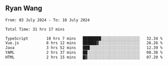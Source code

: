 ## Ryan Wang

<!--START_SECTION:waka-->

```txt
From: 03 July 2024 - To: 10 July 2024

Total Time: 31 hrs 17 mins

TypeScript        10 hrs 7 mins   ████████░░░░░░░░░░░░░░░░░   32.34 %
Vue.js            8 hrs 12 mins   ██████▓░░░░░░░░░░░░░░░░░░   26.26 %
Java              3 hrs 52 mins   ███░░░░░░░░░░░░░░░░░░░░░░   12.39 %
YAML              2 hrs 37 mins   ██░░░░░░░░░░░░░░░░░░░░░░░   08.38 %
HTML              2 hrs 15 mins   █▓░░░░░░░░░░░░░░░░░░░░░░░   07.20 %
```

<!--END_SECTION:waka-->
